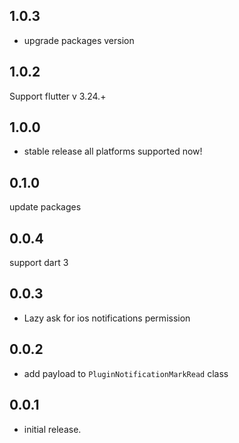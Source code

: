 ## 1.0.3
- upgrade packages version

## 1.0.2
Support flutter v 3.24.+
## 1.0.0
- stable release all platforms supported now!
## 0.1.0

update packages

## 0.0.4

support dart 3

## 0.0.3

* Lazy ask for ios notifications permission

## 0.0.2

* add payload to ```PluginNotificationMarkRead``` class

## 0.0.1

* initial release.
